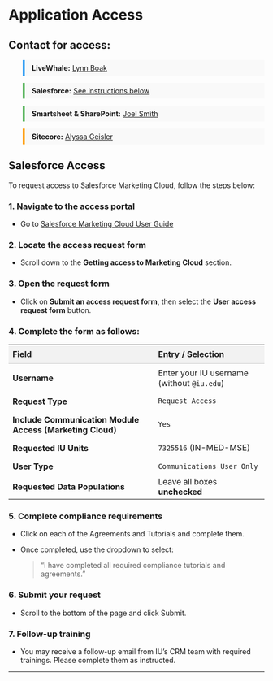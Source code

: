# Application Access

## Contact for access:
<div style="display: flex; flex-direction: column; gap: 1em; margin-left: 2em;">

  <div style="border-left: 4px solid #2196F3; padding: 0.5em 1em; background: #f9f9f9;">
    <strong>LiveWhale:</strong> <a href="mailto:lboak@iu.edu">Lynn Boak</a>
  </div>

  <div style="border-left: 4px solid #4CAF50; padding: 0.5em 1em; background: #f9f9f9;">
    <strong>Salesforce:</strong> <a href="mailto:joelsmit@iu.edu">See instructions below</a>
  </div>

  <div style="border-left: 4px solid #4CAF50; padding: 0.5em 1em; background: #f9f9f9;">
    <strong>Smartsheet & SharePoint:</strong> <a href="mailto:joelsmit@iu.edu">Joel Smith</a>
  </div>

  <div style="border-left: 4px solid #FF9800; padding: 0.5em 1em; background: #f9f9f9;">
    <strong>Sitecore:</strong> <a href="mailto:ajgeisle@iu.edu">Alyssa Geisler</a>
  </div>

</div>

## Salesforce Access

To request access to Salesforce Marketing Cloud, follow the steps below:

### 1. Navigate to the access portal

- Go to [Salesforce Marketing Cloud User Guide](https://salesforce.ucm.iu.edu)

### 2. Locate the access request form

- Scroll down to the **Getting access to Marketing Cloud** section.

### 3. Open the request form

- Click on **Submit an access request form**, then select the **User access request form** button.

### 4. Complete the form as follows:

<table style =""width: 100%; border-collapse: collapse; min-width: 600px;">
  <thead>
    <tr style="background-color: #f2f2f2;">
      <th scope="col" style="text-align: left; padding: 0.5rem; border-bottom: 1px solid #ccc;">Field</th>
      <th scope="col" style="text-align: left; padding: 0.5rem; border-bottom: 1px solid #ccc;">Entry / Selection</th>
    </tr>
  </thead>
  <tbody>
    <tr>
      <td style="padding: 0.5rem;"><strong>Username</strong></td>
      <td style="padding: 0.5rem;">Enter your IU username (without <code>@iu.edu</code>)</td>
    </tr>
    <tr>
      <td style="padding: 0.5rem;"><strong>Request Type</strong></td>
      <td><code>Request Access</code></td>
    </tr>
    <tr>
      <td style="padding: 0.5rem;"><strong>Include Communication Module Access (Marketing Cloud)</strong></td>
      <td><code>Yes</code></td>
    </tr>
    <tr>
      <td style="padding: 0.5rem;"><strong>Requested IU Units</strong></td>
      <td><code>7325516</code> (IN-MED-MSE)</td>
    </tr>
    <tr>
      <td style="padding: 0.5rem;"><strong>User Type</strong></td>
      <td style="padding: 0.5rem;"><code>Communications User Only</code></td>
    </tr>
    <tr>
      <td><strong>Requested Data Populations</strong></td>
      <td>Leave all boxes <strong>unchecked</strong></td>
    </tr>
  </tbody>
</table>

### 5. Complete compliance requirements

- Click on each of the Agreements and Tutorials and complete them.

- Once completed, use the dropdown to select:
    >“I have completed all required compliance tutorials and agreements.”

### 6. Submit your request

- Scroll to the bottom of the page and click Submit.

### 7. Follow-up training

- You may receive a follow-up email from IU’s CRM team with required trainings. Please complete them as instructed.

---

